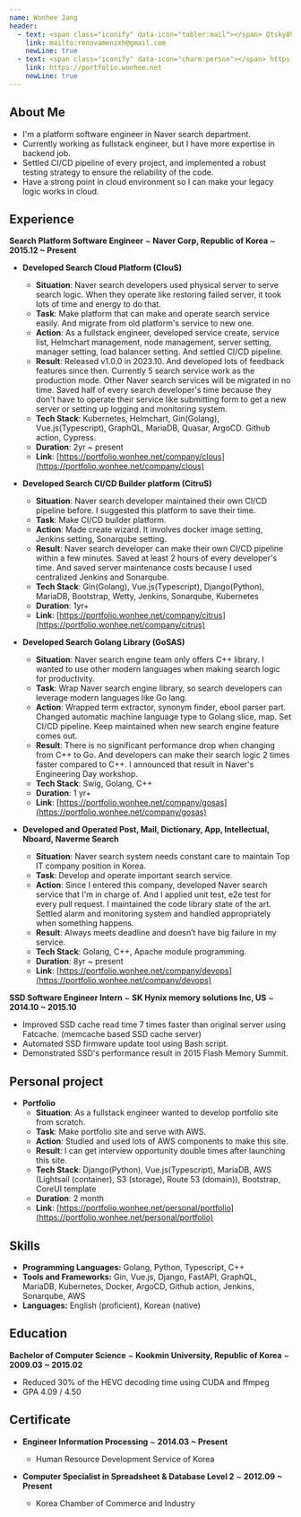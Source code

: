 ```yaml
---
name: Wonhee Jang
header:
  - text: <span class="iconify" data-icon="tabler:mail"></span> Qtsky89@gmail.com
    link: mailto:renovamenzxh@gmail.com
    newLine: true
  - text: <span class="iconify" data-icon="charm:person"></span> https://portfolio.wonhee.net
    link: https://portfolio.wonhee.net
    newLine: true
---
```


## About Me
* I'm a platform software engineer in Naver search department.
* Currently working as fullstack engineer, but I have more expertise in backend job.
* Settled CI/CD pipeline of every project, and implemented a robust testing strategy to ensure the reliability of the code.
* Have a strong point in cloud environment so I can make your legacy logic works in cloud.

## Experience

**Search Platform Software Engineer**
  ~ **Naver Corp, Republic of Korea**
  ~ **2015.12 ~ Present**

- **Developed Search Cloud Platform (ClouS)**
  - **Situation**: Naver search developers used physical server to serve search logic. When they operate like restoring failed server, it took lots of time and energy to do that.
  - **Task**: Make platform that can make and operate search service easily. And migrate from old platform's service to new one.
  - **Action**: As a fullstack engineer, developed service create, service list, Helmchart management, node management, server setting, manager setting, load balancer setting. And settled CI/CD pipeline.
  - **Result**: Released v1.0.0 in 2023.10. And developed lots of feedback features since then. Currently 5 search service work as the production mode. Other Naver search services will be migrated in no time. Saved half of every search developer's time because they don't have to operate their service like submitting form to get a new server or setting up logging and monitoring system.
  - **Tech Stack**: Kubernetes, Helmchart, Gin(Golang), Vue.js(Typescript), GraphQL, MariaDB, Quasar, ArgoCD. Github action, Cypress.
  - **Duration**: 2yr ~ present
  - **Link**: [https://portfolio.wonhee.net/company/clous](https://portfolio.wonhee.net/company/clous)

- **Developed Search CI/CD Builder platform (CitruS)**
  - **Situation**: Naver search developer maintained their own CI/CD pipeline before. I suggested this platform to save their time.
  - **Task**: Make CI/CD builder platform.
  - **Action**: Made create wizard. It involves docker image setting, Jenkins setting, Sonarqube setting.
  - **Result**: Naver search developer can make their own CI/CD pipeline within a few minutes. Saved at least 2 hours of every developer's time. And saved server maintenance costs because I used centralized Jenkins and Sonarqube.
  - **Tech Stack**: Gin(Golang), Vue.js(Typescript), Django(Python), MariaDB, Bootstrap, Wetty, Jenkins, Sonarqube, Kubernetes
  - **Duration**: 1yr+
  - **Link**: [https://portfolio.wonhee.net/company/citrus](https://portfolio.wonhee.net/company/citrus)

- **Developed Search Golang Library (GoSAS)**
  - **Situation**: Naver search engine team only offers C++ library. I wanted to use other modern languages when making search logic for productivity.
  - **Task**: Wrap Naver search engine library, so search developers can leverage modern languages like Go lang.
  - **Action**: Wrapped term extractor, synonym finder, ebool parser part. Changed automatic machine language type to Golang slice, map. Set CI/CD pipeline. Keep maintained when new search engine feature comes out.
  - **Result**: There is no significant performance drop when changing from C++ to Go. And developers can make their search logic 2 times faster compared to C++. I announced that result in Naver's Engineering Day workshop.
  - **Tech Stack**: Swig, Golang, C++
  - **Duration**: 1 yr+
  - **Link**: [https://portfolio.wonhee.net/company/gosas](https://portfolio.wonhee.net/company/gosas)

- **Developed and Operated Post, Mail, Dictionary, App, Intellectual, Nboard, Naverme Search**
  - **Situation**: Naver search system needs constant care to maintain Top IT company position in Korea.
  - **Task**: Develop and operate important search service.
  - **Action**: Since I entered this company, developed Naver search service that I'm in charge of. And I applied unit test, e2e test for every pull request. I maintained the code library state of the art. Settled alarm and monitoring system and handled appropriately when something happens.
  - **Result**: Always meets deadline and doesn’t have big failure in my service.
  - **Tech Stack**: Golang, C++, Apache module programming.
  - **Duration**: 8yr ~ present
  - **Link**: [https://portfolio.wonhee.net/company/devops](https://portfolio.wonhee.net/company/devops)

**SSD Software Engineer Intern**
  ~ **SK Hynix memory solutions Inc, US**
  ~ **2014.10 ~ 2015.10**

- Improved SSD cache read time 7 times faster than original server using Fatcache. (memcache based SSD cache server)
- Automated SSD firmware update tool using Bash script.
- Demonstrated SSD's performance result in 2015 Flash Memory Summit.

## Personal project
- **Portfolio**
  - **Situation**: As a fullstack engineer wanted to develop portfolio site from scratch.
  - **Task**: Make portfolio site and serve with AWS.
  - **Action**: Studied and used lots of AWS components to make this site.
  - **Result**: I can get interview opportunity double times after launching this site.
  - **Tech Stack**: Django(Python), Vue.js(Typescript), MariaDB, AWS (Lightsail (container), S3 (storage), Route 53 (domain)), Bootstrap, CoreUI template
  - **Duration**: 2 month
  - **Link**: [https://portfolio.wonhee.net/personal/portfolio](https://portfolio.wonhee.net/personal/portfolio)

## Skills

- **Programming Languages:** Golang, Python, Typescript, C++
- **Tools and Frameworks:** Gin, Vue.js, Django, FastAPI, GraphQL, MariaDB, Kubernetes, Docker, ArgoCD, Github action, Jenkins, Sonarqube, AWS
- **Languages:** English (proficient), Korean (native)

## Education

**Bachelor of Computer Science**
  ~ **Kookmin University, Republic of Korea**
  ~ **2009.03 ~ 2015.02**

- Reduced 30% of the HEVC decoding time using CUDA and ffmpeg
- GPA 4.09 / 4.50

## Certificate

- **Engineer Information Processing**
  ~ **2014.03 ~ Present**
  - Human Resource Development Service of Korea

- **Computer Specialist in Spreadsheet & Database Level 2**
  ~ **2012.09 ~ Present**
  - Korea Chamber of Commerce and Industry

